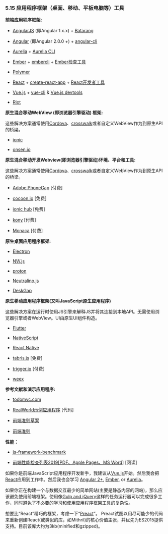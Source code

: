 ### 5.15 应用程序框架（桌面、移动、平板电脑等）工具

**前端应用程序框架:**

* [AngularJS](https://github.com/angular/angular.js) (即Angular 1.x.x) + [Batarang](https://github.com/angular/angularjs-batarang)

* [Angular](https://github.com/angular/angular) (即Angular 2.0.0 +) + [angular-cli](https://github.com/angular/angular-cli)

* [Aurelia](http://aurelia.io/) \+ [Aurelia CLI](https://github.com/aurelia/cli)

* [Ember](http://emberjs.com/) \+ [embercli](https://ember-cli.com/) \+ [Ember检查工具](https://chrome.google.com/webstore/detail/ember-inspector/bmdblncegkenkacieihfhpjfppoconhi?hl=en)

* [Polymer](https://www.polymer-project.org/1.0/)

* [React](http://facebook.github.io/react/) \+ [create-react-app](https://github.com/facebookincubator/create-react-app) \+ [React开发者工具](https://chrome.google.com/webstore/detail/react-developer-tools/fmkadmapgofadopljbjfkapdkoienihi)

* [Vue.js](http://vuejs.org/) \+ [vue-cli](https://github.com/vuejs/vue-cli) & [Vue.js devtools](https://chrome.google.com/webstore/detail/vuejs-devtools/nhdogjmejiglipccpnnnanhbledajbpd?hl=en)

* [Riot](http://riotjs.com/)

**原生混合移动WebView (即浏览器引擎驱动) 框架:**

这些解决方案通常使用[Cordova](https://cordova.apache.org/)、[crosswalk](https://crosswalk-project.org/)或者自定义WebView作为到原生API的桥梁。

* [ionic](http://ionicframework.com/)

* [onsen.io](http://onsen.io/)

**原生混合移动开发Webview(即浏览器引擎驱动)环境、平台和工具:**

这些解决方案通常使用[Cordova](https://cordova.apache.org/)、[crosswalk](https://crosswalk-project.org/)或者自定义WebView作为到原生API的桥梁。

* [Adobe PhoneGap](http://phonegap.com/) \[付费\]

* [cocoon.io](https://cocoon.io) \[免费\]

* [ionic hub](http://ionic.io/) \[免费\]

* [kony](http://www.kony.com/products/mobility-platform) \[付费\]

* [Monaca](https://monaca.io/) \[付费\]

**原生桌面应用程序框架:**

* [Electron](http://electron.atom.io/)

* [NW.js](https://github.com/nwjs/nw.js)

* [proton](https://proton-native.js.org/#/)

* [Neutralino.js](https://neutralino.js.org/)

* [DeskGap](https://deskgap.com/)

**原生移动应用程序框架(又叫JavaScript原生应用程序)**

这些解决方案在运行时使用JS引擎来解释JS并将其连接到本地API。无需使用浏览器引擎或者WebView。UI由原生UI组件构造。

* [Flutter](https://flutter.io/)

* [NativeScript](https://www.nativescript.org/)

* [React Native](https://facebook.github.io/react-native/)

* [tabris.js](https://tabrisjs.com/) \[免费\]

* [trigger.io](https://trigger.io/how-it-works/) \[付费\]

* [weex](https://weex.apache.org/)

**参考文献和演示应用程序:**

* [todomvc.com](http://todomvc.com/)

* [RealWorld示例应用程序](https://github.com/gothinkster/realworld) \[代码\]

* [前端准则草案](https://github.com/bradfrost/frontend-guidelines-questionnaire)

* [前端准则](https://github.com/bendc/frontend-guidelines)

**性能：**

* [js-framework-benchmark](https://github.com/krausest/js-framework-benchmark)

* [前端性能检查列表2019\[PDF、Apple Pages、MS Word\]](https://www.smashingmagazine.com/2019/01/front-end-performance-checklist-2019-pdf-pages/) \[阅读\]

如果你是前端JavaScript应用程序开发新手，我建议从[Vue.js](http://vuejs.org/)开始。然后我会把[React](http://facebook.github.io/react/)应用到工作中。然后我也会学习 [Angular 2+](https://angular.io/), [Ember](http://emberjs.com/), or [Aurelia](http://aurelia.io/)。

如果你正在构建一个与数据交互最少的简单网站(主要是静态内容的网站)，那么应该避免使用前端框架。使用像[Gulp and jQuery](https://github.com/vigetlabs/blendid)这样的任务运行器可以完成很多工作，同时避免了不必要的学习和使用应用程序框架工具的复杂性。

想要比“React”精巧的框架，考虑一下“[Preact](https://preactjs.com/)”。
Preact试图以用尽可能少的代码来重新创建React(或类似的库，如Mithril)的核心价值主张，并优先为ES2015提供支持。目前该库大约为3kb(minified和gzipped)。

